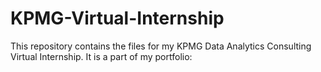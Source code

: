 # KPMG-Virtual-Internship
This repository contains the files for my KPMG Data Analytics Consulting Virtual Internship. It is a part of my portfolio:
